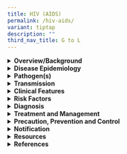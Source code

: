 ```yaml
---
title: HIV (AIDS)
permalink: /hiv-aids/
variant: tiptap
description: ""
third_nav_title: G to L
---
```

<div data-type="detailGroup" class="isomer-accordion isomer-accordion-white">
<details class="isomer-details">
<summary><strong>Overview/Background</strong>
</summary>
<div data-type="detailsContent" class="isomer-details-content">
<p>Human Immunodeficiency Virus (HIV) is a retrovirus that attacks the immune
system, specifically the CD4 cells (T cells), which help the immune system
fight off infections. If left untreated, HIV can cause a weakened immune
system or Acquired Immunodeficiency Syndrome (AIDS). AIDS is a late or
advanced stage of HIV infection that occurs when the CD4 cell count falls
below 200 cells/mm<sup>3 </sup>or when an individual develops one or more
opportunistic infections regardless of the CD4 count.</p>
<p>&nbsp;</p>
<p>HIV can be treated and prevented with antiretroviral therapy (ART). While
there is no cure for HIV, it is now considered a manageable chronic condition.</p>
</div>
</details>
<details class="isomer-details">
<summary><strong>Disease Epidemiology</strong>
</summary>
<div data-type="detailsContent" class="isomer-details-content">
<p>According to the UNAIDS, approximately 1.3 million people are diagnosed
with HIV worldwide and 630,000 people died of AIDS-related illness in 2022.
It disproportionately affects resource-poor countries and certain groups
of populations, including men who have sex with men (MSM), sex workers
and their clients, and people who inject drugs.</p>
<p>&nbsp;</p>
<p>In 2022, there were 202 new cases of human immunodeficiency virus (HIV)
infections&nbsp;reported among Singapore residents. 51% of the new cases
had late-stage HIV infection&nbsp;when they were diagnosed. Sexual intercourse
remains the main mode of HIV transmission, accounting for 93% of the cases.
Heterosexual transmission accounted for 37% of all cases, while 51% and
4% of the cases were due to homosexual and bisexual transmissions respectively.&nbsp;&nbsp;</p>
</div>
</details>
<details class="isomer-details">
<summary><strong>Pathogen(s)</strong>
</summary>
<div data-type="detailsContent" class="isomer-details-content">
<p>Human Immunodeficiency Virus I and II</p>
</div>
</details>
<details class="isomer-details">
<summary><strong>Transmission</strong>
</summary>
<div data-type="detailsContent" class="isomer-details-content">
<p>HIV is primarily transmitted through contact with certain bodily fluids
(blood, breast milk, semen and vaginal fluids) from a person with HIV,
sharing of contaminated needles and syringes, and from mother to child
during childbirth or breastfeeding.</p>
<p>&nbsp;</p>
<p><strong>Incubation period:</strong> The time from infection to development
of detectable antibodies is generally 1 to 3months. Between 1 and 6 weeks
(median 3 weeks) after exposure to HIV, some infected individuals may develop
a mononucleosis-like illness referred to as the acute retroviral syndrome.
Without treatment, about half of infected adults will develop AIDS within
10 years after infection.</p>
<p><strong>Infectious period:</strong> Infectious throughout the entire duration
of the infection, but most infectious during the period of seroconversion
and untreated late-stage disease when the viral load (measured as number
of HIV copies/ml plasma) is very high. However, if patient achieves durable
viral suppression on treatment, they will not be able to transmit the virus
to their sexual partner, a concept known as undetectable equals untransmittable
(U=U).</p>
</div>
</details>
<details class="isomer-details">
<summary><strong>Clinical Features</strong>
</summary>
<div data-type="detailsContent" class="isomer-details-content">
<p>HIV infection progresses through four different stages:</p>
<ul data-tight="true" class="tight">
<li>
<p><u>Seroconversion illness/Acute retroviral syndrome</u>
</p>
</li>
<li>
<p>Mononucleosis-like illness. Combination of more than one of the following
symptoms: fever, adenopathy, rash, sore throat, myalgia, diarrhoea, nausea,
vomiting, headache, weight loss or oral thrush. Some have oral and genital
ulcerations and neurological illnesses (e.g. aseptic meningitis). The symptoms
usually resolve spontaneously in most patients. Majority of infected cases
experience this but condition is under-diagnosed. The median duration is
20 days (range from &lt;1 week to 3 months).</p>
</li>
<li>
<p><u>Asymptomatic (“latent”) disease</u>
<br>No specific symptoms or signs of infection, but active viral replication
and immune destruction (declining CD4 counts) is occurring throughout this
period. Lymphadenopathy (often not noticed by patient) is usually present.</p>
</li>
<li>
<p><u>Symptomatic disease</u>
<br>Symptoms include: Fever, weight loss, persistent generalised lymphadenopathy,
skin and oral conditions (oral thrush, hairy leukoplakia, herpes zoster,
recurrent herpes simplex) and immunological conditions (e.g. idiopathic
thrombocytopenic purpura, multiple drug allergies)</p>
</li>
<li>
<p><u>AIDS</u>
</p>
<p>The development of a specific indicator disease including:</p>
<ul data-tight="true" class="tight">
<li>
<p>Viral: Persistent HSV ulceration (&gt;1 month); CMV retinitis or disease
other than liver, spleen, lymph node involvement.</p>
</li>
<li>
<p>Bacterial: tuberculosis (esp. extrapulmonary); atypical mycobacteria infections;
recurrent bacterial pneumonia (2 or more episodes in one year); recurrent
non-typhoid-salmonella septicaemia.</p>
</li>
<li>
<p>Fungi: oesophageal candidiasis; cryptococcal meningitis; histoplasmosis
(extra-pulmonary); Pneumocystis&nbsp;<em>jiroveci&nbsp;</em>pneumonia.</p>
</li>
<li>
<p>Protozoa: cerebral toxoplasmosis; cryptosporidial diarrhoea.</p>
</li>
<li>
<p>Selected tumours (e.g. non-Hodgkin’s lymphoma, CNS lymphoma, Kaposi’s
sarcoma, cervical cancer)</p>
</li>
<li>
<p>Others: wasting; dementia; progressive multi-focal leucoencepholopathy)</p>
</li>
</ul>
</li>
</ul>
</div>
</details>
<details class="isomer-details">
<summary><strong>Risk Factors</strong>
</summary>
<div data-type="detailsContent" class="isomer-details-content">
<p>Risk factors include:</p>
<ul data-tight="true" class="tight">
<li>
<p>Unprotected sex with a person who has a HIV detectable viral load</p>
</li>
<li>
<p>Having multiple sex partners</p>
</li>
<li>
<p>Inconsistent condom use if the relationship is not monogamous</p>
</li>
<li>
<p>Engaging in sexual activities under the influence of alcohol or other
drugs</p>
</li>
<li>
<p>Sharing needles, syringes or other drug injection equipment</p>
</li>
<li>
<p>Persons who exchange sex for money or drugs</p>
</li>
<li>
<p>Past history or current presence of other STIs</p>
</li>
</ul>
</div>
</details>
<details class="isomer-details">
<summary><strong>Diagnosis</strong>
</summary>
<div data-type="detailsContent" class="isomer-details-content">
<p>HIV testing can be classified into rapid and conventional. Rapid point-of-care
tests (POCT) tests can be done directly at the site and yield results in
15 to 20 minutes. If a rapid HIV test returns positive, a separate blood
sample for a confirmatory HIV lab test must be done before the diagnosis
can be confirmed. Conventional tests are those in which blood is collected
and then sent to the laboratory for testing. Results from conventional
tests are typically available from a few hours to a few days. HIV self-testing
kits are also available as of August 2022 as part of a pilot programme.</p>
<p>&nbsp;</p>
<p>HIV tests are very accurate, but no test can detect the virus immediately
after infection. The window period varies from person to person and is
also dependent on the type of HIV test. A negative test should be repeated
1 and 3 months after the last high-risk exposure for confirmation.</p>
<p><strong>&nbsp;</strong>
</p>
<p>Please refer to <a href="https://www.ncid.sg/About-NCID/OurDepartments/Documents/2023%20NHIVP%20HIV%20testing%20recommendations.pdf" rel="noopener noreferrer nofollow" target="_blank">NHIVP’s HIV Testing Recommendations</a> for
more information.</p>
</div>
</details>
<details class="isomer-details">
<summary><strong>Treatment and Management</strong>
</summary>
<div data-type="detailsContent" class="isomer-details-content">
<p>ART is recommended for all individuals with HIV, regardless of CD4 cell
count. It should be started for all individuals within 2 weeks of presentation
to care, barring several exceptions:</p>
<p></p>
<p>(1) Tuberculosis (TB): We recommend that ART be started within 2 weeks
of TB treatment initiation for patients with a CD4 count less than 50 cells/mm<sup>3</sup>,
but started within 2-8 weeks of TB treatment initiation if the CD4 count
is more than 50 cells/mm<sup>3</sup>.</p>
<p></p>
<p>(2) CMV retinitis: The optimal timing of ART initiation should be individualized.
Joint management by a HIV physician and an ophthalmologist with expertise
in managing CMV retinitis is required.</p>
<p></p>
<p>(3) CNS opportunistic infections (OIs): We recommend that ART be delayed
in patients with CNS OIs until specific treatment for these OIs has been
initiated, and clinical improvement observed.</p>
<p><strong>&nbsp;</strong>
</p>
<p>The goals of ART treatment are to achieve undetectable HIV viral loads,
to reduce HIV-associated morbidity, prolong the duration and quality of
survival, and prevent HIV transmission.</p>
<p><strong>&nbsp;</strong>
</p>
<p>Please refer to <a href="https://www.ncid.sg/About-NCID/OurDepartments/Documents/NHIVP%20ART%20Recommendations%202023_final.pdf" rel="noopener noreferrer nofollow" target="_blank">NHIVP’s ART Recommendations</a> for
more information.</p>
</div>
</details>
<details class="isomer-details">
<summary><strong>Precaution, Prevention and Control</strong>
</summary>
<div data-type="detailsContent" class="isomer-details-content">
<p>The NHIVP recommends that all persons aged more than 21 years old or those
who are sexually active should be offered HIV testing at least once in
their lifetime. HIV testing is also recommended for the following persons:</p>
<ul data-tight="true" class="tight">
<li>
<p>Person who are diagnosed with TB</p>
</li>
<li>
<p>Persons who seek evaluation and treatment for STIs</p>
</li>
<li>
<p>Individuals with signs and symptoms suggestive of HIV-related illnesses
and AIDS-defining illness</p>
</li>
<li>
<p>Pregnant women at their first antenatal visit</p>
</li>
<li>
<p>Individuals whose behaviour puts them at risk for HIV infection</p>
</li>
</ul>
<p>&nbsp;</p>
<p>Repeat screening should be performed at least annually for the following
populations with high-risk behaviours:</p>
<ul data-tight="true" class="tight">
<li>
<p>Sexual partners of HIV-infected persons whose viral load is above the
limit of detection, especially if RNA&gt;200 copies/ml</p>
</li>
<li>
<p>Persons who are currently on pre-exposure prophylaxis (PrEP)</p>
</li>
<li>
<p>Persons seeking treatment for or diagnosed with STIs (including viral
hepatitis) should be routinely screened at each visit for a new complaint</p>
</li>
<li>
<p>Persons who exchange sex for money, and the partners of such persons</p>
</li>
<li>
<p>Persons with a history of injection drug use or who engage in sexual activities
under the influence of alcohol or other drugs, and the partners of such
persons</p>
</li>
<li>
<p>Persons with multiple sexual partners</p>
</li>
<li>
<p>More frequent screening than annual for certain individuals might be indicated
on the basis of risk behaviors</p>
</li>
</ul>
<p>&nbsp;</p>
<p>Prevention of HIV:</p>
<ul data-tight="true" class="tight">
<li>
<p>Consistent and correct use of condoms when engaging in sexual activity&nbsp;</p>
</li>
<li>
<p>Limit the number of sex partners</p>
</li>
<li>
<p>Get tested for STIs and HIV regularly</p>
</li>
<li>
<p>Consider taking pre-exposure prophylaxis (PrEP) and post-exposure prophylaxis
(PEP) for individuals at risk of HIV infection</p>
</li>
<li>
<p>Do not inject drugs</p>
</li>
</ul>
<p>&nbsp;</p>
<p>Management of sexual contacts:</p>
<ul data-tight="true" class="tight">
<li>
<p>HIV-infected patients should be encouraged to inform their partners and
refer them for counselling and testing. This can be assisted by medical
social workers and counsellors.</p>
</li>
</ul>
</div>
</details>
<details class="isomer-details">
<summary><strong>Notification</strong>
</summary>
<div data-type="detailsContent" class="isomer-details-content">
<p>HIV is a notifiable disease.</p>
<ul data-tight="true" class="tight">
<li>
<p>Who should notify: medical practitioners and laboratories</p>
</li>
<li>
<p>When to notify:</p>
<ul data-tight="true" class="tight">
<li>
<p>Medical practitioners – on clinical suspicion</p>
</li>
<li>
<p>Laboratories – on laboratory confirmation</p>
</li>
</ul>
</li>
<li>
<p>How to notify:</p>
<ul data-tight="true" class="tight">
<li>
<p>Call Surveillance Duty Officer, Communicable Diseases Group; and</p>
</li>
<li>
<p>Submit MD131 Notification of Infectious Diseases Form via CDLENS (<a rel="noopener noreferrer nofollow" target="_blank">http://www.cdlens.moh.gov.sg</a>)
or fax (6221-5528/38/67)</p>
</li>
</ul>
</li>
<li>
<p>Timeline on notification:</p>
<ul data-tight="true" class="tight">
<li>
<p>Within 72 hours from time of diagnosis</p>
</li>
</ul>
</li>
</ul>
</div>
</details>
<details class="isomer-details">
<summary><strong>Resources</strong>
</summary>
<div data-type="detailsContent" class="isomer-details-content">
<p>Please refer to <a href="https://www.moh.gov.sg/resources-statistics" rel="noopener noreferrer nofollow" target="_blank">MOH’s website</a> for
the updates on the HIV/AIDS situation in Singapore.</p>
<p>Please refer to the <a href="https://www.ncid.sg/About-NCID/OurDepartments/Pages/National-HIV-Programme.aspx" rel="noopener noreferrer nofollow" target="_blank">NHIVP’s website</a> for
national guidelines and recommendations on:</p>
<ul data-tight="true" class="tight">
<li>
<p>HIV Testing</p>
</li>
<li>
<p>PrEP Guidance</p>
</li>
<li>
<p>ART Recommendations</p>
</li>
<li>
<p>Primary Care Recommendations</p>
</li>
</ul>
</div>
</details>
<details class="isomer-details">
<summary><strong>References</strong>
</summary>
<div data-type="detailsContent" class="isomer-details-content">
<ul data-tight="true" class="tight">
<li>
<p>Department of Sexually Transmitted Infections Control (DSC). STI management
guidelines 7<sup>th</sup> edition. 2021.</p>
</li>
<li>
<p>Joint United Nations Programme on HIV/AIDS (UNAIDS). Global HIV &amp;
AIDS statistics — 2022 fact sheet. In: UNAIDS Global HIV &amp; AIDS statistics
[Internet]. 2022.</p>
</li>
</ul>
</div>
</details>
</div>
<p></p>